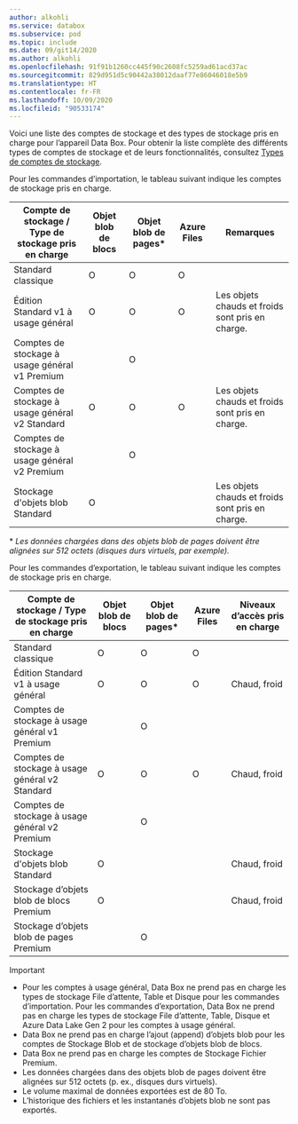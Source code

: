 ```yaml
---
author: alkohli
ms.service: databox
ms.subservice: pod
ms.topic: include
ms.date: 09/git14/2020
ms.author: alkohli
ms.openlocfilehash: 91f91b1260cc445f90c2608fc5259ad61acd37ac
ms.sourcegitcommit: 829d951d5c90442a38012daaf77e86046018e5b9
ms.translationtype: HT
ms.contentlocale: fr-FR
ms.lasthandoff: 10/09/2020
ms.locfileid: "90533174"
---
```

Voici une liste des comptes de stockage et des types de stockage pris en charge pour l’appareil Data Box. Pour obtenir la liste complète des différents types de comptes de stockage et de leurs fonctionnalités, consultez [Types de comptes de stockage](/azure/storage/common/storage-account-overview#types-of-storage-accounts).

Pour les commandes d’importation, le tableau suivant indique les comptes de stockage pris en charge.

| **Compte de stockage / Type de stockage pris en charge** | **Objet blob de blocs** |**Objet blob de pages*** |**Azure Files** |**Remarques**|
| --- | --- | -- | -- | -- |
| Standard classique | O | O | O |
| Édition Standard v1 à usage général  | O | O | O | Les objets chauds et froids sont pris en charge.|
| Comptes de stockage à usage général v1 Premium  |  | O| | |
| Comptes de stockage à usage général v2 Standard  | O | O | O | Les objets chauds et froids sont pris en charge.|
| Comptes de stockage à usage général v2 Premium  |  |O | | |
| Stockage d'objets blob Standard |O | | |Les objets chauds et froids sont pris en charge. |

\* *Les données chargées dans des objets blob de pages doivent être alignées sur 512 octets (disques durs virtuels, par exemple).*

Pour les commandes d’exportation, le tableau suivant indique les comptes de stockage pris en charge.

| **Compte de stockage / Type de stockage pris en charge** | **Objet blob de blocs** |**Objet blob de pages*** |**Azure Files** |**Niveaux d’accès pris en charge**|
| --- | --- | -- | -- | -- |
| Standard classique | O | O | O | |
| Édition Standard v1 à usage général  | O | O | O | Chaud, froid|
| Comptes de stockage à usage général v1 Premium  |  | O| | |
| Comptes de stockage à usage général v2 Standard  | O | O | O | Chaud, froid|
| Comptes de stockage à usage général v2 Premium  |  |O | | |
| Stockage d'objets blob Standard |O | | |Chaud, froid |
| Stockage d’objets blob de blocs Premium |O | | |Chaud, froid |
| Stockage d’objets blob de pages Premium | |O | | |

> [!IMPORTANT]
> - Pour les comptes à usage général, Data Box ne prend pas en charge les types de stockage File d’attente, Table et Disque pour les commandes d’importation. Pour les commandes d’exportation, Data Box ne prend pas en charge les types de stockage File d’attente, Table, Disque et Azure Data Lake Gen 2 pour les comptes à usage général.
> - Data Box ne prend pas en charge l’ajout (append) d’objets blob pour les comptes de Stockage Blob et de stockage d’objets blob de blocs.
> - Data Box ne prend pas en charge les comptes de Stockage Fichier Premium.
> - Les données chargées dans des objets blob de pages doivent être alignées sur 512 octets (p. ex., disques durs virtuels).
> - Le volume maximal de données exportées est de 80 To.
> - L’historique des fichiers et les instantanés d’objets blob ne sont pas exportés.


